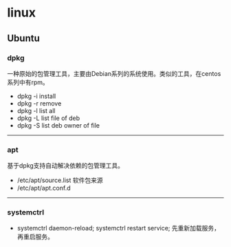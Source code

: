 # linux  
## Ubuntu  
### dpkg  
一种原始的包管理工具，主要由Debian系列的系统使用。类似的工具，在centos系列中有rpm。  
- dpkg -i install  
- dpkg -r remove  
- dpkg -l list all  
- dpkg -L list file of deb  
- dpkg -S list deb owner of file
  
---  
### apt  
基于dpkg支持自动解决依赖的包管理工具。  
- /etc/apt/source.list 软件包来源  
- /etc/apt/apt.conf.d  

---
### systemctrl
- systemctrl daemon-reload; systemctrl restart service; 先重新加载服务，再重启服务。
